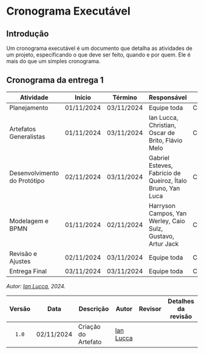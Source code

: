 # Cronograma Executável

## Introdução 

Um cronograma executável é um documento que detalha as atividades de um projeto, especificando o que deve ser feito, quando e por quem. Ele é mais do que um simples cronograma. 


## Cronograma da entrega 1
| Atividade                  | Início       | Término      | Responsável        | Status       |
|---------------------------|--------------|--------------|---------------------|--------------|
| Planejamento              | 01/11/2024   | 03/11/2024   | Equipe toda  | Concluído    |
| Artefatos Generalistas              | 01/11/2024   | 03/11/2024   | Ian Lucca, Christian, Oscar de Brito, Flávio Melo  | Concluído    |
| Desenvolvimento do Protótipo | 02/11/2024   | 03/11/2024 | Gabriel Esteves, Fabrício de Queiroz, Ítalo Bruno, Yan Luca       | Concluído |
| Modelagem e BPMN              | 01/11/2024   | 02/11/2024   | Harryson Campos, Yan Werley, Caio Sulz, Gustavo, Artur Jack  | Concluído    |
| Revisão e Ajustes        | 02/11/2024   | 03/11/2024   | Equipe toda | Concluído     |
| Entrega Final             | 03/11/2024   | 03/11/2024   | Equipe toda      | Concluído     |

_Autor:  [Ian Lucca](https://github.com/IanLucca12), 2024._


|Versão|Data|Descrição|Autor|Revisor| Detalhes da revisão |
|:----:|----|---------|-----|:-------:| ----- |
|`1.0`| 02/11/2024 | Criação do Artefato |[Ian Lucca](https://github.com/IanLucca12)  | |

